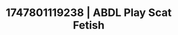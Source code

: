 ---
categories:
- Alt romance
- Footjob
- Naughty librarian
- Curvy bodies
- Teasing look
image: /assets/images/1747801119238.jpg
layout: post
seo:
  description: Featured content with artistic ABDL Play, Scat Fetish. HD images available.
  keywords: ABDL Play, Scat Fetish
  og_image: /assets/images/1747801119238.jpg
  schema_type: VisualArtwork
tags:
- ABDL Play
- '#1747801119238'
- Scat Fetish
title: 1747801119238 | ABDL Play Scat Fetish
---